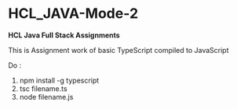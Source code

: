 # HCL_JAVA-Mode-2

**HCL Java Full Stack Assignments**

This is Assignment work of basic TypeScript compiled to JavaScript

Do : 

1. npm install -g typescript
2. tsc filename.ts
3. node filename.js 